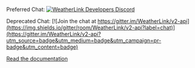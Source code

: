 Preferred Chat: [![WeatherLink Developers Discord](https://img.shields.io/discord/882722161641554021?label=WeatherLink%20Developers%20Discord)](https://discord.gg/WCEdd2S4Ve)

Deprecated Chat: [![Join the chat at https://gitter.im/WeatherLink/v2-api](https://img.shields.io/gitter/room/WeatherLink/v2-api?label=chat)](https://gitter.im/WeatherLink/v2-api?utm_source=badge&utm_medium=badge&utm_campaign=pr-badge&utm_content=badge)

[Read the documentation](https://weatherlink.github.io/v2-api/)

